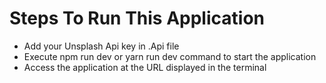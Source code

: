 # Steps To Run This Application


- Add your Unsplash Api key in .Api file
- Execute npm run dev or yarn run dev command to start the application
- Access the application at the URL displayed in the terminal

